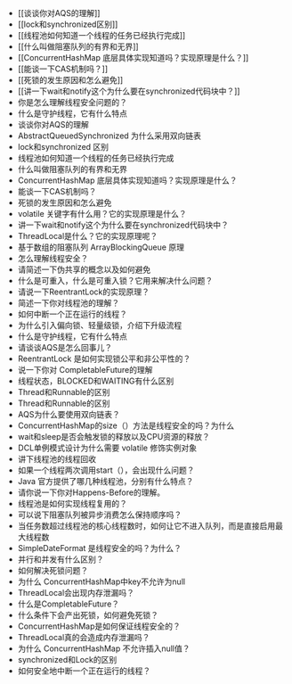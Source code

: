 - [[谈谈你对AQS的理解]]
- [[lock和synchronized区别]]
- [[线程池如何知道一个线程的任务已经执行完成]]
- [[什么叫做阻塞队列的有界和无界]]
- [[ConcurrentHashMap 底层具体实现知道吗？实现原理是什么？]]
- [[能谈一下CAS机制吗？]]
- [[死锁的发生原因和怎么避免]]
- [[讲一下wait和notify这个为什么要在synchronized代码块中？]]
- 你是怎么理解线程安全问题的？
- 什么是守护线程，它有什么特点
- 谈谈你对AQS的理解
- AbstractQueuedSynchronized 为什么采用双向链表
- lock和synchronized 区别
- 线程池如何知道一个线程的任务已经执行完成
- 什么叫做阻塞队列的有界和无界
- ConcurrentHashMap 底层具体实现知道吗？实现原理是什么？
- 能谈一下CAS机制吗？
- 死锁的发生原因和怎么避免
- volatile 关键字有什么用？它的实现原理是什么？
- 讲一下wait和notify这个为什么要在synchronized代码块中？
- ThreadLocal是什么？它的实现原理呢？
- 基于数组的阻塞队列 ArrayBlockingQueue 原理
- 怎么理解线程安全？
- 请简述一下伪共享的概念以及如何避免
- 什么是可重入，什么是可重入锁？它用来解决什么问题？
- 请说一下ReentrantLock的实现原理？
- 简述一下你对线程池的理解？
- 如何中断一个正在运行的线程？
- 为什么引入偏向锁、轻量级锁，介绍下升级流程
- 什么是守护线程，它有什么特点
- 请谈谈AQS是怎么回事儿？
- ReentrantLock 是如何实现锁公平和非公平性的？
- 说一下你对 CompletableFuture的理解
- 线程状态，BLOCKED和WAITING有什么区别
- Thread和Runnable的区别
- Thread和Runnable的区别
- AQS为什么要使用双向链表？
- ConcurrentHashMap的size（）方法是线程安全的吗？为什么
- wait和sleep是否会触发锁的释放以及CPU资源的释放？
- DCL单例模式设计为什么需要 volatile 修饰实例对象
- 讲下线程池的线程回收
- 如果一个线程两次调用start（），会出现什么问题？
- Java 官方提供了哪几种线程池，分别有什么特点？
- 请你说一下你对Happens-Before的理解。
- 线程池是如何实现线程复用的？
- 可以说下阻塞队列被异步消费怎么保持顺序吗？
- 当任务数超过线程池的核心线程数时，如何让它不进入队列，而是直接启用最大线程数
- SimpleDateFormat 是线程安全的吗？为什么？
- 并行和并发有什么区别？
- 如何解决死锁问题？
- 为什么 ConcurrentHashMap中key不允许为null
- ThreadLocal会出现内存泄漏吗？
- 什么是CompletableFuture？
- 什么条件下会产出死锁，如何避免死锁？
- ConcurrentHashMap是如何保证线程安全的？
- ThreadLocal真的会造成内存泄漏吗？
- 为什么 ConcurrentHashMap 不允许插入null值？
- synchronized和Lock的区别
- 如何安全地中断一个正在运行的线程？